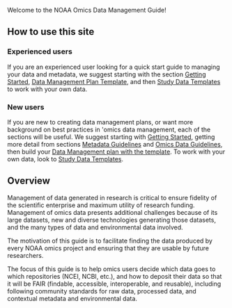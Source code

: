 <!-- Site map with figure -->

Welcome to the NOAA Omics Data Management Guide!

## How to use this site

### Experienced users

If you are an experienced user looking for a quick start guide to managing your data and metadata, we suggest starting with the section [Getting Started](https://test-dmg-mkdocs.readthedocs.io/en/latest/getting-started.html), [Data Management Plan Template](https://github.com/aomlomics/omics-data-management/wiki/2-Data-Management-Plan-Template), and then [Study Data Templates](https://github.com/aomlomics/omics-data-management/wiki/3-Study-Data-Templates) to work with your own data.

### New users

If you are new to creating data management plans, or want more background on best practices in 'omics data management, each of the sections will be useful. We suggest starting with [Getting Started](https://github.com/aomlomics/omics-data-management/wiki/1-Getting-Started),  getting more detail from sections [Metadata Guidelines](https://github.com/aomlomics/omics-data-management/wiki/4-Metadata-Guidelines) and [Omics Data Guidelines](https://github.com/aomlomics/omics-data-management/wiki/5-Omics-Data-Guidelines), then build your [Data Management plan with the template](https://github.com/aomlomics/omics-data-management/wiki/2-Data-Management-Plan-Template). To work with your own data, look to [Study Data Templates](https://github.com/aomlomics/omics-data-management/wiki/3-Study-Data-Templates). 

## Overview

Management of data generated in research is critical to ensure fidelity of the scientific enterprise and maximum utility of research funding. Management of omics data presents additional challenges because of its large datasets, new and diverse technologies generating those datasets, and the many types of data and environmental data involved.

The motivation of this guide is to facilitate finding the data produced by every NOAA omics project and ensuring that they are usable by future researchers.

The focus of this guide is to help omics users decide which data goes to which repositories (NCEI, NCBI, etc.), and how to deposit their data so that it will be FAIR (findable, accessible, interoperable, and reusable), including following community standards for raw data, processed data, and contextual metadata and environmental data.


